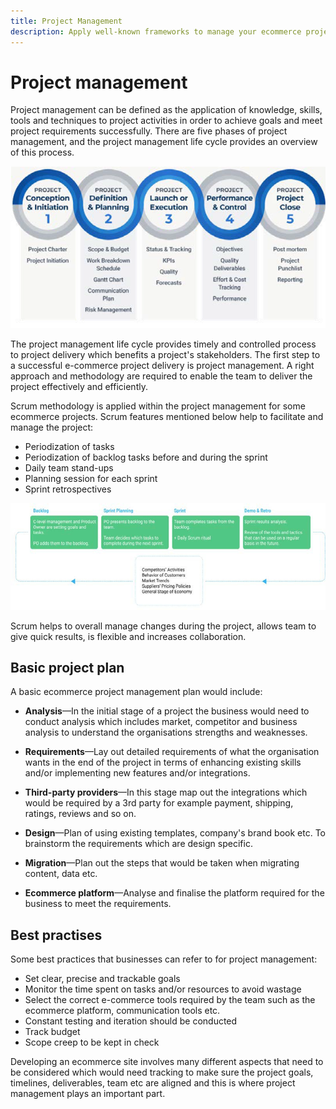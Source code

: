 ```yaml
---
title: Project Management
description: Apply well-known frameworks to manage your ecommerce project.
---
```


# Project management

Project management can be defined as the application of knowledge, skills, tools and techniques to project activities in order to achieve goals and meet project requirements successfully. There are five phases of project management, and the project management life cycle provides an overview of this process.

![Project management lifecycle diagram](../../assets/playbooks/project-management-lifecycle.png)

The project management life cycle provides timely and controlled process to project delivery which benefits a project's stakeholders. The first step to a successful e-commerce project delivery is project management. A right approach and methodology are required to enable the team to deliver the project effectively and efficiently.

Scrum methodology is applied within the project management for some ecommerce projects. Scrum features mentioned below help to facilitate and manage the project:

- Periodization of tasks
- Periodization of backlog tasks before and during the sprint
- Daily team stand-ups
- Planning session for each sprint
- Sprint retrospectives

![Scrum Agile lifecycle diagram](../../assets/playbooks/scrum-lifecycle.png)

Scrum helps to overall manage changes during the project, allows team to give quick results, is flexible and increases collaboration.

## Basic project plan

A basic ecommerce project management plan would include:

- **Analysis**—In the initial stage of a project the business would need to conduct analysis which includes market, competitor and business analysis to understand the organisations strengths and weaknesses.

- **Requirements**—Lay out detailed requirements of what the organisation wants in the end of the project in terms of enhancing existing skills and/or implementing new features and/or integrations.

- **Third-party providers**—In this stage map out the integrations which would be required by a 3rd party for example payment, shipping, ratings, reviews and so on.

- **Design**—Plan of using existing templates, company's brand book etc. To brainstorm the requirements which are design specific.

- **Migration**—Plan out the steps that would be taken when migrating content, data etc.

- **Ecommerce platform**—Analyse and finalise the platform required for the business to meet the requirements.

## Best practises

Some best practices that businesses can refer to for project management:

- Set clear, precise and trackable goals
- Monitor the time spent on tasks and/or resources to avoid wastage
- Select the correct e-commerce tools required by the team such as the ecommerce platform, communication tools etc.
- Constant testing and iteration should be conducted
- Track budget
- Scope creep to be kept in check

Developing an ecommerce site involves many different aspects that need to be considered which would need tracking to make sure the project goals, timelines, deliverables, team etc are aligned and this is where project management plays an important part.
